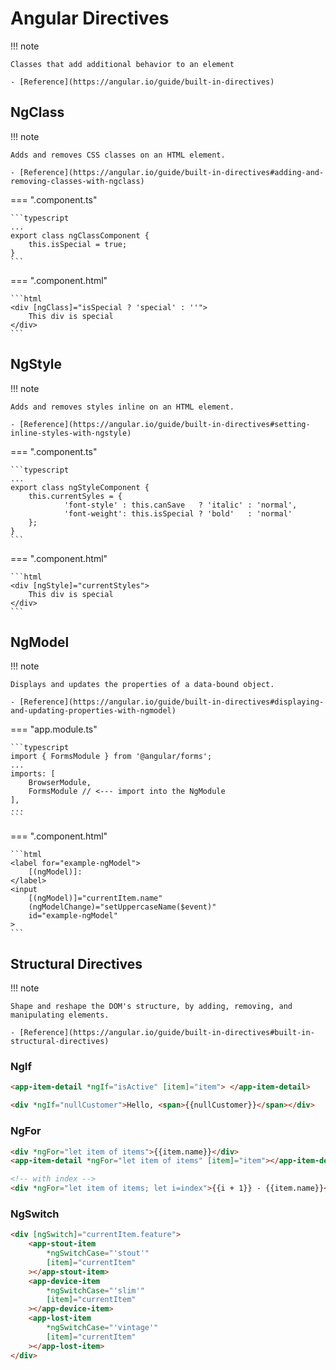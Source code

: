 # Angular Directives

!!! note

    Classes that add additional behavior to an element

    - [Reference](https://angular.io/guide/built-in-directives)

## NgClass

!!! note

    Adds and removes CSS classes on an HTML element.

    - [Reference](https://angular.io/guide/built-in-directives#adding-and-removing-classes-with-ngclass)

=== ".component.ts"

    ```typescript
    ...
    export class ngClassComponent {
        this.isSpecial = true;
    }
    ```

=== ".component.html"

    ```html
    <div [ngClass]="isSpecial ? 'special' : ''">
    	This div is special
    </div>
    ```

## NgStyle

!!! note

    Adds and removes styles inline on an HTML element.

    - [Reference](https://angular.io/guide/built-in-directives#setting-inline-styles-with-ngstyle)

=== ".component.ts"

    ```typescript
    ...
    export class ngStyleComponent {
        this.currentSyles = {
                'font-style' : this.canSave   ? 'italic' : 'normal',
                'font-weight': this.isSpecial ? 'bold'   : 'normal'
        };
    }
    ```

=== ".component.html"

    ```html
    <div [ngStyle]="currentStyles">
        This div is special
    </div>
    ```

## NgModel

!!! note

    Displays and updates the properties of a data-bound object.

    - [Reference](https://angular.io/guide/built-in-directives#displaying-and-updating-properties-with-ngmodel)

=== "app.module.ts"

    ```typescript
    import { FormsModule } from '@angular/forms';
    ...
    imports: [
        BrowserModule,
        FormsModule // <--- import into the NgModule
    ],
    ...
    ```

=== ".component.html"

    ```html
    <label for="example-ngModel">
        [(ngModel)]:
    </label>
    <input
        [(ngModel)]="currentItem.name"
        (ngModelChange)="setUppercaseName($event)"
        id="example-ngModel"
    >
    ```

## Structural Directives

!!! note

    Shape and reshape the DOM's structure, by adding, removing, and manipulating elements.

    - [Reference](https://angular.io/guide/built-in-directives#built-in-structural-directives)

### NgIf

```html
<app-item-detail *ngIf="isActive" [item]="item"> </app-item-detail>

<div *ngIf="nullCustomer">Hello, <span>{{nullCustomer}}</span></div>
```

### NgFor

```html
<div *ngFor="let item of items">{{item.name}}</div>
<app-item-detail *ngFor="let item of items" [item]="item"></app-item-detail>

<!-- with index -->
<div *ngFor="let item of items; let i=index">{{i + 1}} - {{item.name}}</div>
```

### NgSwitch

```html
<div [ngSwitch]="currentItem.feature">
    <app-stout-item
        *ngSwitchCase="'stout'"
        [item]="currentItem"
    ></app-stout-item>
    <app-device-item
        *ngSwitchCase="'slim'"
        [item]="currentItem"
    ></app-device-item>
    <app-lost-item
        *ngSwitchCase="'vintage'"
        [item]="currentItem"
    ></app-lost-item>
</div>
```
